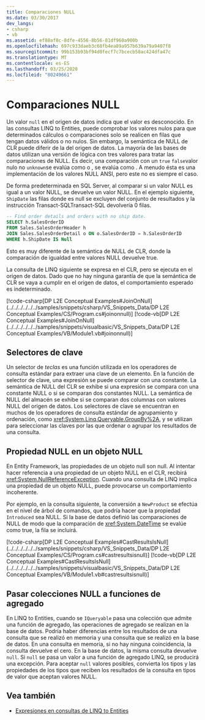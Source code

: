 ```yaml
---
title: Comparaciones NULL
ms.date: 03/30/2017
dev_langs:
- csharp
- vb
ms.assetid: ef88af8c-8dfe-4556-8b56-81df960a900b
ms.openlocfilehash: 697c933daeb3c68fb4ea89a957b639a79a9407f8
ms.sourcegitcommit: 99b153b93bf94d0fecf7c7bcecb58ac424dfa47c
ms.translationtype: MT
ms.contentlocale: es-ES
ms.lasthandoff: 03/25/2020
ms.locfileid: "80249661"
---
```

# <a name="null-comparisons"></a>Comparaciones NULL
Un valor `null` en el origen de datos indica que el valor es desconocido. En las consultas LINQ to Entities, puede comprobar los valores nulos para que determinados cálculos o comparaciones solo se realicen en filas que tengan datos válidos o no nulos. Sin embargo, la semántica de NULL de CLR puede diferir de la del origen de datos. La mayoría de las bases de datos utilizan una versión de lógica con tres valores para tratar las comparaciones de NULL. Es decir, una comparación con un `true` `false`valor nulo no `unknown`se evalúa como o , se evalúa como . A menudo ésta es una implementación de los valores NULL ANSI, pero este no es siempre el caso.  
  
 De forma predeterminada en SQL Server, al comparar si un valor NULL es igual a un valor NULL, se devuelve un valor NULL. En el ejemplo siguiente, `ShipDate` las filas donde es null se excluyen del conjunto de resultados y la instrucción Transact-SQLTransact-SQL devolvería 0 filas.  
  
```sql  
-- Find order details and orders with no ship date.  
SELECT h.SalesOrderID  
FROM Sales.SalesOrderHeader h  
JOIN Sales.SalesOrderDetail o ON o.SalesOrderID = h.SalesOrderID  
WHERE h.ShipDate IS Null  
```  
  
 Esto es muy diferente de la semántica de NULL de CLR, donde la comparación de igualdad entre valores NULL devuelve true.  
  
 La consulta de LINQ siguiente se expresa en el CLR, pero se ejecuta en el origen de datos. Dado que no hay ninguna garantía de que la semántica de CLR se vaya a cumplir en el origen de datos, el comportamiento esperado es indeterminado.  
  
 [!code-csharp[DP L2E Conceptual Examples#JoinOnNull](../../../../../../samples/snippets/csharp/VS_Snippets_Data/DP L2E Conceptual Examples/CS/Program.cs#joinonnull)]
 [!code-vb[DP L2E Conceptual Examples#JoinOnNull](../../../../../../samples/snippets/visualbasic/VS_Snippets_Data/DP L2E Conceptual Examples/VB/Module1.vb#joinonnull)]  
  
## <a name="key-selectors"></a>Selectores de clave  
 Un selector de *teclas* es una función utilizada en los operadores de consulta estándar para extraer una clave de un elemento. En la función de selector de clave, una expresión se puede comparar con una constante. La semántica de NULL del CLR se exhibe si una expresión se compara con una constante NULL o si se comparan dos constantes NULL. La semántica de NULL del almacén se exhibe si se comparan dos columnas con valores NULL del origen de datos. Los selectores de clave se encuentran en muchos de los operadores de consulta estándar de agrupamiento y ordenación, como <xref:System.Linq.Queryable.GroupBy%2A>, y se utilizan para seleccionar las claves por las que ordenar o agrupar los resultados de una consulta.  
  
## <a name="null-property-on-a-null-object"></a>Propiedad NULL en un objeto NULL  
 En Entity Framework, las propiedades de un objeto null son null. Al intentar hacer referencia a una propiedad de un objeto NULL en el CLR, recibirá <xref:System.NullReferenceException>. Cuando una consulta de LINQ implica una propiedad de un objeto NULL, puede provocarse un comportamiento incoherente.  
  
 Por ejemplo, en la consulta siguiente, la conversión a `NewProduct` se efectúa en el nivel de árbol de comandos, que podría hacer que la propiedad `Introduced` sea NULL. Si la base de datos definió las comparaciones de NULL de modo que la comparación de <xref:System.DateTime> se evalúe como true, la fila se incluirá.  
  
 [!code-csharp[DP L2E Conceptual Examples#CastResultsIsNull](../../../../../../samples/snippets/csharp/VS_Snippets_Data/DP L2E Conceptual Examples/CS/Program.cs#castresultsisnull)]
 [!code-vb[DP L2E Conceptual Examples#CastResultsIsNull](../../../../../../samples/snippets/visualbasic/VS_Snippets_Data/DP L2E Conceptual Examples/VB/Module1.vb#castresultsisnull)]  
  
## <a name="passing-null-collections-to-aggregate-functions"></a>Pasar colecciones NULL a funciones de agregado  
 En LINQ to Entities, cuando se `IQueryable` pasa una colección que admite una función de agregado, las operaciones de agregado se realizan en la base de datos. Podría haber diferencias entre los resultados de una consulta que se realizó en memoria y una consulta que se realizó en la base de datos. En una consulta en memoria, si no hay ninguna coincidencia, la consulta devuelve el cero. En la base de datos, la misma consulta devuelve `null`. Si `null` se pasa un valor a una función de agregado LINQ, se producirá una excepción. Para aceptar `null` valores posibles, convierta los tipos y las propiedades de los tipos que reciben los resultados de la consulta en tipos de valor que aceptan valores NULL.  
  
## <a name="see-also"></a>Vea también

- [Expresiones en consultas de LINQ to Entities](expressions-in-linq-to-entities-queries.md)
